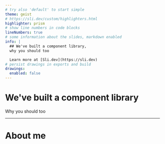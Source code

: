 ```yaml
---
# try also 'default' to start simple
theme: geist
# https://sli.dev/custom/highlighters.html
highlighter: prism
# show line numbers in code blocks
lineNumbers: true
# some information about the slides, markdown enabled
info: |
  ## We've built a component library,
  why you should too

  Learn more at [Sli.dev](https://sli.dev)
# persist drawings in exports and build
drawings:
  enabled: false
---
```


<!--
  Opzet:
    1. Who, where (Kris @ LOAVIES)
    2. What (component library)
      2.a -> Kan iemand me uitleggen wat een component library is?
    3. Why (benefits)
    4. How (learnings)
-->

# We've built a component library
Why you should too

---

# About me